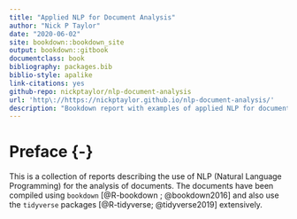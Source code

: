 ```yaml
---
title: "Applied NLP for Document Analysis"
author: "Nick P Taylor"
date: "2020-06-02"
site: bookdown::bookdown_site
output: bookdown::gitbook
documentclass: book
bibliography: packages.bib
biblio-style: apalike
link-citations: yes
github-repo: nickptaylor/nlp-document-analysis
url: 'http\://https://nickptaylor.github.io/nlp-document-analysis/'
description: "Bookdown report with examples of applied NLP for document analysis"
---
```


# Preface {-}

This is a collection of reports describing the use of NLP (Natural Language Programming) for the analysis of documents.  The documents have been compiled using `bookdown` [@R-bookdown ; @bookdown2016] and also use the `tidyverse` packages [@R-tidyverse; @tidyverse2019] extensively.
